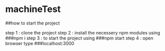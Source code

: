 # machineTest

##how to start the project

step 1 : clone the project
step 2 : install the necessery npm modules using ###npm i
step 3 : to start the project using ###npm start
step 4 : open browser type ###localhost:3000
